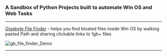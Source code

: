 <h3>A Sandbox of Python Projects built to automate Win OS and Web Tasks</h3>

---

[Gigabyte File Finder](https://github.com/BlakeXYZ/WinWeb-Python-Projects/tree/main/Gigabyte_File_Finder) - helps you find bloated files inside Win OS by walking pasted Path and sharing clickable links to 1gb+ files

![gb_file_finder_Demo](https://github.com/BlakeXYZ/WinWeb-Python-Projects/assets/37947050/506423f7-38a1-4033-a876-64afd477ff8a)

---

